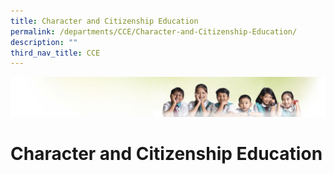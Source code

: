 ```yaml
---
title: Character and Citizenship Education
permalink: /departments/CCE/Character-and-Citizenship-Education/
description: ""
third_nav_title: CCE
---
```

![](/images/Banner.jpg)

Character and Citizenship Education
===================================